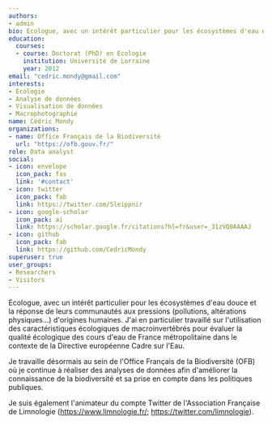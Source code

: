 ```yaml
---
authors:
- admin
bio: Ecologue, avec un intérêt particulier pour les écosystèmes d'eau douce et la réponse de leurs communautés aux pressions (pollutions, altérations physiques...) d'origines humaines. J'ai en particulier travaillé sur l'utilisation des caractéristiques écologiques de macroinvertébrés pour évaluer la qualité écologique des cours d'eau de France métropolitaine dans le contexte de la Directive européenne Cadre sur l'Eau. Je travaille désormais au sein de l'Office Français de la Biodiversité (OFB) où je continue à réaliser des analyses de données afin d'améliorer la connaissance de la biodiversité et sa prise en compte dans les politiques publiques. Je suis également l'animateur du compte Twitter de l'Association Française de Limnologie (https://www.limnologie.fr/; https://twitter.com/limnologie).
education:
  courses:
  - course: Doctorat (PhD) en Ecologie
    institution: Université de Lorraine
    year: 2012
email: "cedric.mondy@gmail.com"
interests:
- Ecologie
- Analyse de données
- Visualisation de données
- Macrophotographie
name: Cédric Mondy
organizations:
- name: Office Français de la Biodiversité
  url: "https://ofb.gouv.fr/"
role: Data analyst
social:
- icon: envelope
  icon_pack: fas
  link: '#contact'
- icon: twitter
  icon_pack: fab
  link: https://twitter.com/Sleippnir
- icon: google-scholar
  icon_pack: ai
  link: https://scholar.google.fr/citations?hl=fr&user=_31zVQ0AAAAJ
- icon: github
  icon_pack: fab
  link: https://github.com/CedricMondy
superuser: true
user_groups:
- Researchers
- Visitors
---
```


Ecologue, avec un intérêt particulier pour les écosystèmes d'eau douce et la réponse de leurs communautés aux pressions (pollutions, altérations physiques...) d'origines humaines. J'ai en particulier travaillé sur l'utilisation des caractéristiques écologiques de macroinvertébrés pour évaluer la qualité écologique des cours d'eau de France métropolitaine dans le contexte de la Directive européenne Cadre sur l'Eau. 

Je travaille désormais au sein de l'Office Français de la Biodiversité (OFB) où je continue à réaliser des analyses de données afin d'améliorer la connaissance de la biodiversité et sa prise en compte dans les politiques publiques. 

Je suis également l'animateur du compte Twitter de l'Association Française de Limnologie (https://www.limnologie.fr/; https://twitter.com/limnologie).